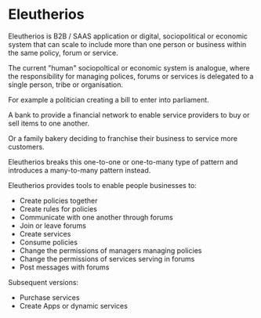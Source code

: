 # Eleutherios

Eleutherios is B2B / SAAS application or digital, sociopolitical or economic system that can scale to include more than one person or business within the same policy, forum or service.

The current "human" sociopoltical or economic system is analogue, where the responsibility for managing polices, forums or services is delegated to a single person, tribe or organisation.

For example a politician creating a bill to enter into parliament.

A bank to provide a financial network to enable service providers to buy or sell items to one another.

Or a family bakery deciding to franchise their business to service more customers.

Eleutherios breaks this one-to-one or one-to-many type of pattern and introduces a many-to-many pattern instead.

Eleutherios provides tools to enable people businesses to:

- Create policies together
- Create rules for policies
- Communicate with one another through forums
- Join or leave forums
- Create services
- Consume policies
- Change the permissions of managers managing policies
- Change the permissions of services serving in forums
- Post messages with forums

Subsequent versions:

- Purchase services
- Create Apps or dynamic services